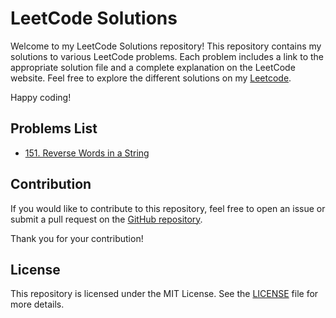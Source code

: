 # LeetCode Solutions

Welcome to my LeetCode Solutions repository! This repository contains my solutions to various LeetCode problems. Each problem includes a link to the appropriate solution file and a complete explanation on the LeetCode website. Feel free to explore the different solutions on my [Leetcode](https://leetcode.com/u/fahadayyaz495/).

Happy coding!

## Problems List

- [151. Reverse Words in a String](https://leetcode.com/problems/reverse-words-in-a-string/solutions/5415814/reverse-words-in-a-string/)


## Contribution

If you would like to contribute to this repository, feel free to open an issue or submit a pull request on the [GitHub repository](https://github.com/fahadayyaz495/Leetcode-Solutions).

Thank you for your contribution!

## License

This repository is licensed under the MIT License. See the [LICENSE](https://github.com/fahadayyaz495/Leetcode-Solutions/blob/main/LICENSE) file for more details.
